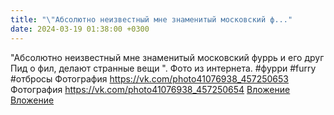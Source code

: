 ```yaml
---
title: "\"Абсолютно неизвестный мне знаменитый московский ф..."
date: 2024-03-19 01:38:00 +0300
---
```


"Абсолютно неизвестный мне знаменитый московский фуррь и его друг Пид о фил, делают странные вещи ".
Фото из интернета.
#фурри #furry #отбросы
Фотография
<a class="vk-attach" href="https://vk.com/photo41076938_457250653">https://vk.com/photo41076938_457250653</a>
Фотография
<a class="vk-attach" href="https://vk.com/photo41076938_457250654">https://vk.com/photo41076938_457250654</a>
<a class="vk-attach" href="https://vk.com/photo41076938_457250653">Вложение</a>
<a class="vk-attach" href="https://vk.com/photo41076938_457250654">Вложение</a>

